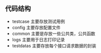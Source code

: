 ## 代码结构

- testcase 主要存放测试用例
- config 主要存放配置文件
- common 主要是存放一些公共类，公共函数
- logs 主要用于日志打印记录
- testdatas 主要存放每个接口请求数据的封装